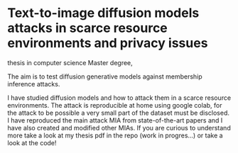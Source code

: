 # Text-to-image diffusion models attacks in scarce resource environments and privacy issues
thesis in computer science Master degree,

The aim is to test diffusion generative models against membership inference attacks.

I have studied diffusion models and how to attack them in a scarce resource environments.
The attack is reproducible at home using google colab, for the attack to be possible a very small part of the dataset must be disclosed.
I have reproduced the main attack MIA from state-of-the-art papers and I have also created and modified other MIAs.
If you are curious to understand more take a look at my thesis pdf in the repo (work in progres...) or take a look at the code!
